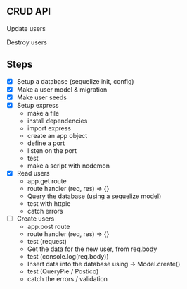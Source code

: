 ## CRUD API

Update users

Destroy users

## Steps

- [x] Setup a database (sequelize init, config)
- [x] Make a user model & migration
- [x] Make user seeds
- [x] Setup express
  - make a file
  - install dependencies
  - import express
  - create an app object
  - define a port
  - listen on the port
  - test
  - make a script with nodemon
- [x] Read users
  - app.get route
  - route handler (req, res) => {}
  - Query the database (using a sequelize model)
  - test with httpie
  - catch errors
- [ ] Create users
  - app.post route
  - route handler (req, res) => {}
  - test (request)
  - Get the data for the new user, from req.body
  - test (console.log(req.body))
  - Insert data into the database using -> Model.create()
  - test (QueryPie / Postico)
  - catch the errors / validation
